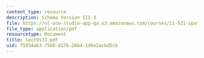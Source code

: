```yaml
---
content_type: resource
description: Schema Version III-3
file: https://ol-ocw-studio-app-qa.s3.amazonaws.com/courses/11-521-spatial-database-management-and-advanced-geographic-information-systems-spring-2003/f5934a637568d17b26b41d6e2acbd5cb_lect9s33.pdf
file_type: application/pdf
resourcetype: Document
title: lect9s33.pdf
uid: f5934a63-7568-d17b-26b4-1d6e2acbd5cb
---
```

